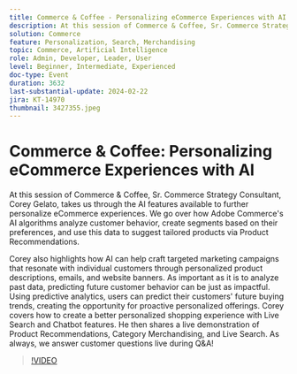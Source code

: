 ```yaml
---
title: Commerce & Coffee - Personalizing eCommerce Experiences with AI
description: At this session of Commerce & Coffee, Sr. Commerce Strategy Consultant, Corey Gelato, takes us through the AI features available to further personalize eCommerce experiences. We go over how Adobe Commerce's AI algorithms analyze customer behavior, create segments based on their preferences, and use this data to suggest tailored products via Product Recommendations. Corey also highlights how AI can help craft targeted marketing campaigns that resonate with individual customers through personalized product descriptions, emails, and website banners. As important as it is to analyze past data, predicting future customer behavior can be just as impactful. Using predictive analytics, users can predict their customers' future buying trends, creating the opportunity for proactive personalized offerings. Corey covers how to create a better personalized shopping experience with Live Search and Chatbot features. He then shares a live demonstration of Product Recommendations, Category Merchandising, and Live Search. As always, we answer customer questions live during Q&A!
solution: Commerce
feature: Personalization, Search, Merchandising
topic: Commerce, Artificial Intelligence
role: Admin, Developer, Leader, User
level: Beginner, Intermediate, Experienced
doc-type: Event
duration: 3632
last-substantial-update: 2024-02-22
jira: KT-14970
thumbnail: 3427355.jpeg
---
```


# Commerce & Coffee: Personalizing eCommerce Experiences with AI

At this session of Commerce & Coffee, Sr. Commerce Strategy Consultant, Corey Gelato, takes us through the AI features available to further personalize eCommerce experiences. We go over how Adobe Commerce's AI algorithms analyze customer behavior, create segments based on their preferences, and use this data to suggest tailored products via Product Recommendations.
 
Corey also highlights how AI can help craft targeted marketing campaigns that resonate with individual customers through personalized product descriptions, emails, and website banners. As important as it is to analyze past data, predicting future customer behavior can be just as impactful. Using predictive analytics, users can predict their customers' future buying trends, creating the opportunity for proactive personalized offerings. Corey covers how to create a better personalized shopping experience with Live Search and Chatbot features. He then shares a live demonstration of Product Recommendations, Category Merchandising, and Live Search. As always, we answer customer questions live during Q&A!

>[!VIDEO](https://video.tv.adobe.com/v/3427355/?learn=on)
